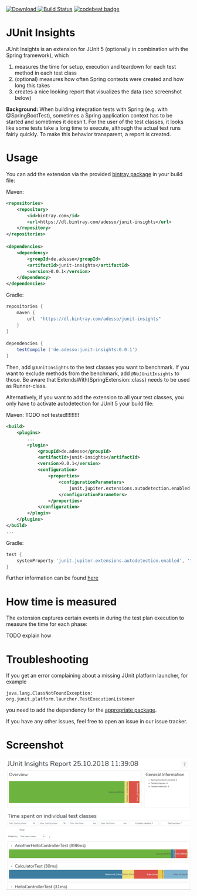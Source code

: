 [ ![Download](https://api.bintray.com/packages/adesso/junit-insights/junit-insights/images/download.svg) ](https://bintray.com/adesso/junit-insights/junit-insights)
[![Build Status](https://travis-ci.org/adessoAG/junit-insights.svg?branch=master)](https://travis-ci.org/adessoAG/junit-insights)
[![codebeat badge](https://codebeat.co/badges/bac44e06-3560-4c28-814c-b5495bfa3c28)](https://codebeat.co/projects/github-com-adessoag-junit-insights-master)
# JUnit Insights
JUnit Insights is an extension for JUnit 5 (optionally in combination with the Spring framework), which
1. measures the time for setup, execution and teardown for each test method in each test class
2. (optional) measures how often Spring contexts were created and how long this takes
2. creates a nice looking report that visualizes the data (see screenshot below)

**Background:** When building integration tests with Spring (e.g. with @SpringBootTest), sometimes a Spring application context has to be started and sometimes it doesn't.
For the user of the test classes, it looks like some tests take a long time to execute, although the actual test runs fairly quickly.
To make this behavior transparent, a report is created.

# Usage

You can add the extension via the provided [bintray package](https://bintray.com/adesso/junit-insights/junit-insights) in your build file:

Maven:
```xml
<repositories>
    <repository>
        <id>bintray.com</id>
        <url>https://dl.bintray.com/adesso/junit-insights</url>
    </repository>
</repositories>

<dependencies>
    <dependency>
        <groupId>de.adesso</groupId>
        <artifactId>junit-insights</artifactId>
        <version>0.0.1</version>
    </dependency>
</dependencies>
```

Gradle:
```gradle
repositories {
    maven {
        url  "https://dl.bintray.com/adesso/junit-insights"
    }
}

dependencies {
    testCompile ('de.adesso:junit-insights:0.0.1')
}
```

Then, add `@JUnitInsights` to the test classes you want to benchmark.
If you want to exclude methods from the benchmark, add `@NoJUnitInsights` to those.
Be aware that ExtendsWith(SpringExtension::class) needs to be used as Runner-class.

Alternatively, if you want to add the extension to all your test classes, you only have to activate autodetection for JUnit 5 your build file:

Maven: TODO not tested!!!!!!!!!
```xml
<build>
    <plugins>
        ...
        <plugin>
            <groupId>de.adesso</groupId>
            <artifactId>junit-insights</artifactId>
            <version>0.0.1</version>
            <configuration>
                <properties>
                    <configurationParameters>
                        junit.jupiter.extensions.autodetection.enabled = true
                    </configurationParameters>
                </properties>
            </configuration>
        </plugin>
    </plugins>
</build>
...
```

Gradle:
```gradle
test {
    systemProperty 'junit.jupiter.extensions.autodetection.enabled', 'true'
}
```
Further information can be found [here](https://junit.org/junit5/docs/current/user-guide/#extensions-registration-automatic)

# How time is measured
The extension captures certain events in during the test plan execution to measure the time for each phase:

TODO explain how

# Troubleshooting

If you get an error complaining about a missing JUnit platform launcher, for example

```
java.lang.ClassNotFoundException: org.junit.platform.launcher.TestExecutionListener
```
you need to add the dependency for the [appropriate package](https://mvnrepository.com/artifact/org.junit.platform/junit-platform-launcher).

If you have any other issues, feel free to open an issue in our issue tracker.

# Screenshot
![Screenshot 1](./screenshots/screen1.png)
